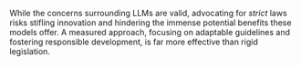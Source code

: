 While the concerns surrounding LLMs are valid, advocating for *strict* laws risks stifling innovation and hindering the immense potential benefits these models offer. A measured approach, focusing on adaptable guidelines and fostering responsible development, is far more effective than rigid legislation.